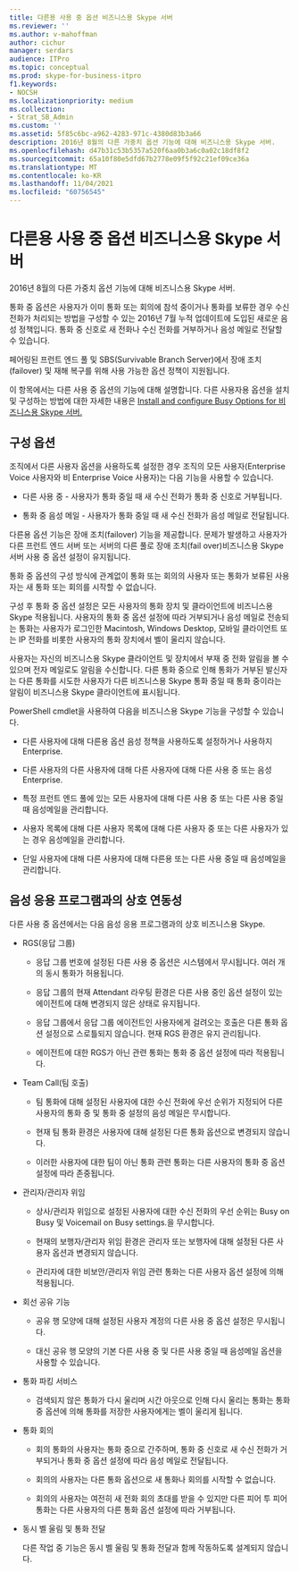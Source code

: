 ```yaml
---
title: 다른용 사용 중 옵션 비즈니스용 Skype 서버
ms.reviewer: ''
ms.author: v-mahoffman
author: cichur
manager: serdars
audience: ITPro
ms.topic: conceptual
ms.prod: skype-for-business-itpro
f1.keywords:
- NOCSH
ms.localizationpriority: medium
ms.collection:
- Strat_SB_Admin
ms.custom: ''
ms.assetid: 5f85c6bc-a962-4283-971c-4380d83b3a66
description: 2016년 8월의 다른 가중치 옵션 기능에 대해 비즈니스용 Skype 서버.
ms.openlocfilehash: d47b31c53b5357a520f6aa0b3a6c0a02c18df8f2
ms.sourcegitcommit: 65a10f80e5dfd67b2778e09f5f92c21ef09ce36a
ms.translationtype: MT
ms.contentlocale: ko-KR
ms.lasthandoff: 11/04/2021
ms.locfileid: "60756545"
---
```

# <a name="plan-for-busy-options-for-skype-for-business-server"></a>다른용 사용 중 옵션 비즈니스용 Skype 서버
 
2016년 8월의 다른 가중치 옵션 기능에 대해 비즈니스용 Skype 서버.
  
통화 중 옵션은 사용자가 이미 통화 또는 회의에 참석 중이거나 통화를 보류한 경우 수신 전화가 처리되는 방법을 구성할 수 있는 2016년 7월 누적 업데이트에 도입된 새로운 음성 정책입니다. 통화 중 신호로 새 전화나 수신 전화를 거부하거나 음성 메일로 전달할 수 있습니다. 
  
페어링된 프런트 엔드 풀 및 SBS(Survivable Branch Server)에서 장애 조치(failover) 및 재해 복구를 위해 사용 가능한 옵션 정책이 지원됩니다.
  
이 항목에서는 다른 사용 중 옵션의 기능에 대해 설명합니다. 다른 사용자용 옵션을 설치 및 구성하는 방법에 대한 자세한 내용은 [Install and configure Busy Options for 비즈니스용 Skype 서버.](../../deploy/deploy-enterprise-voice/install-and-configure-busy-options.md)
  
## <a name="configuration-options"></a>구성 옵션

조직에서 다른 사용자 옵션을 사용하도록 설정한 경우 조직의 모든 사용자(Enterprise Voice 사용자와 비 Enterprise Voice 사용자)는 다음 기능을 사용할 수 있습니다.
  
- 다른 사용 중 - 사용자가 통화 중일 때 새 수신 전화가 통화 중 신호로 거부됩니다.
    
- 통화 중 음성 메일 - 사용자가 통화 중일 때 새 수신 전화가 음성 메일로 전달됩니다.
    
다른용 옵션 기능은 장애 조치(failover) 기능을 제공합니다. 문제가 발생하고 사용자가 다른 프런트 엔드 서버 또는 서버의 다른 풀로 장애 조치(fail over)비즈니스용 Skype 서버 사용 중 옵션 설정이 유지됩니다.
  
통화 중 옵션의 구성 방식에 관계없이 통화 또는 회의의 사용자 또는 통화가 보류된 사용자는 새 통화 또는 회의를 시작할 수 없습니다. 
  
구성 후 통화 중 옵션 설정은 모든 사용자의 통화 장치 및 클라이언트에 비즈니스용 Skype 적용됩니다. 사용자의 통화 중 옵션 설정에 따라 거부되거나 음성 메일로 전송되는 통화는 사용자가 로그인한 Macintosh, Windows Desktop, 모바일 클라이언트 또는 IP 전화를 비롯한 사용자의 통화 장치에서 벨이 울리지 않습니다. 
  
사용자는 자신의 비즈니스용 Skype 클라이언트 및 장치에서 부재 중 전화 알림을 볼 수 있으며 전자 메일로도 알림을 수신합니다. 다른 통화 중으로 인해 통화가 거부된 발신자는 다른 통화를 시도한 사용자가 다른 비즈니스용 Skype 통화 중일 때 통화 중이라는 알림이 비즈니스용 Skype 클라이언트에 표시됩니다.
  
PowerShell cmdlet을 사용하여 다음을 비즈니스용 Skype 기능을 구성할 수 있습니다.
  
- 다른 사용자에 대해 다른용 옵션 음성 정책을 사용하도록 설정하거나 사용하지 Enterprise.
    
- 다른 사용자의 다른 사용자에 대해 다른 사용자에 대해 다른 사용 중 또는 음성 Enterprise.
    
- 특정 프런트 엔드 풀에 있는 모든 사용자에 대해 다른 사용 중 또는 다른 사용 중일 때 음성메일을 관리합니다.
    
- 사용자 목록에 대해 다른 사용자 목록에 대해 다른 사용자 중 또는 다른 사용자가 있는 경우 음성메일을 관리합니다.
    
- 단일 사용자에 대해 다른 사용자에 대해 다른용 또는 다른 사용 중일 때 음성메일을 관리합니다.
    
## <a name="interoperability-with-voice-applications"></a>음성 응용 프로그램과의 상호 연동성

다른 사용 중 옵션에서는 다음 음성 응용 프로그램과의 상호 비즈니스용 Skype.
  
- RGS(응답 그룹)
    
  - 응답 그룹 번호에 설정된 다른 사용 중 옵션은 시스템에서 무시됩니다. 여러 개의 동시 통화가 허용됩니다. 
    
  - 응답 그룹의 현재 Attendant 라우팅 환경은 다른 사용 중인 옵션 설정이 있는 에이전트에 대해 변경되지 않은 상태로 유지됩니다.
    
  - 응답 그룹에서 응답 그룹 에이전트인 사용자에게 걸려오는 호출은 다른 통화 옵션 설정으로 스로틀되지 않습니다. 현재 RGS 환경은 유지 관리됩니다.
    
  - 에이전트에 대한 RGS가 아닌 관련 통화는 통화 중 옵션 설정에 따라 적용됩니다.
    
- Team Call(팀 호출)
    
  - 팀 통화에 대해 설정된 사용자에 대한 수신 전화에 우선 순위가 지정되어 다른 사용자의 통화 중 및 통화 중 설정의 음성 메일은 무시합니다.
    
  - 현재 팀 통화 환경은 사용자에 대해 설정된 다른 통화 옵션으로 변경되지 않습니다.
    
  - 이러한 사용자에 대한 팀이 아닌 통화 관련 통화는 다른 사용자의 통화 중 옵션 설정에 따라 존중됩니다.
    
- 관리자/관리자 위임 
    
  - 상사/관리자 위임으로 설정된 사용자에 대한 수신 전화의 우선 순위는 Busy on Busy 및 Voicemail on Busy settings.을 무시합니다.
    
  - 현재의 보행자/관리자 위임 환경은 관리자 또는 보행자에 대해 설정된 다른 사용자 옵션과 변경되지 않습니다.
    
  - 관리자에 대한 비보안/관리자 위임 관련 통화는 다른 사용자 옵션 설정에 의해 적용됩니다.
    
- 회선 공유 기능 
    
  - 공유 행 모양에 대해 설정된 사용자 계정의 다른 사용 중 옵션 설정은 무시됩니다. 
    
  - 대신 공유 행 모양의 기본 다른 사용 중 및 다른 사용 중일 때 음성메일 옵션을 사용할 수 있습니다.
    
- 통화 파킹 서비스 
    
  - 검색되지 않은 통화가 다시 울리며 시간 아웃으로 인해 다시 울리는 통화는 통화 중 옵션에 의해 통화를 저장한 사용자에게는 벨이 울리게 됩니다. 
    
- 통화 회의
    
  - 회의 통화의 사용자는 통화 중으로 간주하며, 통화 중 신호로 새 수신 전화가 거부되거나 통화 중 옵션 설정에 따라 음성 메일로 전달됩니다.
    
  - 회의의 사용자는 다른 통화 옵션으로 새 통화나 회의를 시작할 수 없습니다.
    
  - 회의의 사용자는 여전히 새 전화 회의 초대를 받을 수 있지만 다른 피어 투 피어 통화는 다른 사용자의 다른 통화 옵션 설정에 따라 거부됩니다.
    
- 동시 벨 울림 및 통화 전달
    
    다른 작업 중 기능은 동시 벨 울림 및 통화 전달과 함께 작동하도록 설계되지 않습니다.
    

